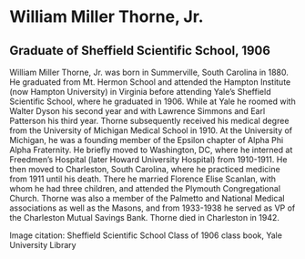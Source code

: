 # William Miller Thorne, Jr.
## Graduate of Sheffield Scientific School, 1906
William Miller Thorne, Jr. was born in Summerville, South Carolina in 1880. He graduated from Mt. Hermon School and attended the Hampton Institute (now Hampton University) in Virginia before attending Yale’s Sheffield Scientific School, where he graduated in 1906. While at Yale he roomed with Walter Dyson his second year and with Lawrence Simmons and Earl Patterson his third year. Thorne subsequently received his medical degree from the University of Michigan Medical School in 1910. At the University of Michigan, he was a founding member of the Epsilon chapter of Alpha Phi Alpha Fraternity. He briefly moved to Washington, DC, where he interned at Freedmen’s Hospital (later Howard University Hospital) from 1910-1911. He then moved to Charleston, South Carolina, where he practiced medicine from 1911 until his death. There he married Florence Elise Scanlan, with whom he had three children, and attended the Plymouth Congregational Church. Thorne was also a member of the Palmetto and National Medical associations as well as the Masons, and from 1933-1938 he served as VP of the Charleston Mutual Savings Bank. Thorne died in Charleston in 1942.

Image citation: Sheffield Scientific School Class of 1906 class book, Yale University Library
